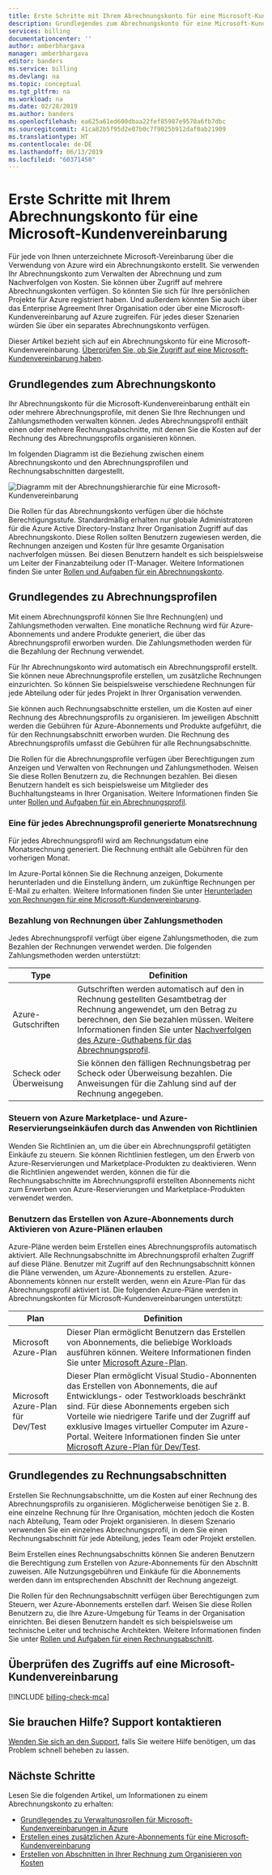 ```yaml
---
title: Erste Schritte mit Ihrem Abrechnungskonto für eine Microsoft-Kundenvereinbarung – Azure | Microsoft-Dokumentation
description: Grundlegendes zum Abrechnungskonto für eine Microsoft-Kundenvereinbarung
services: billing
documentationcenter: ''
author: amberbhargava
manager: amberbhargava
editor: banders
ms.service: billing
ms.devlang: na
ms.topic: conceptual
ms.tgt_pltfrm: na
ms.workload: na
ms.date: 02/28/2019
ms.author: banders
ms.openlocfilehash: ea625a61ed600dbaa22fef85987e9570a6fb7dbc
ms.sourcegitcommit: 41ca82b5f95d2e07b0c7f9025b912daf0ab21909
ms.translationtype: HT
ms.contentlocale: de-DE
ms.lasthandoff: 06/13/2019
ms.locfileid: "60371450"
---
```

# <a name="get-started-with-your-billing-account-for-a-microsoft-customer-agreement"></a>Erste Schritte mit Ihrem Abrechnungskonto für eine Microsoft-Kundenvereinbarung

Für jede von Ihnen unterzeichnete Microsoft-Vereinbarung über die Verwendung von Azure wird ein Abrechnungskonto erstellt. Sie verwenden Ihr Abrechnungskonto zum Verwalten der Abrechnung und zum Nachverfolgen von Kosten. Sie können über Zugriff auf mehrere Abrechnungskonten verfügen. So könnten Sie sich für Ihre persönlichen Projekte für Azure registriert haben. Und außerdem könnten Sie auch über das Enterprise Agreement Ihrer Organisation oder über eine Microsoft-Kundenvereinbarung auf Azure zugreifen. Für jedes dieser Szenarien würden Sie über ein separates Abrechnungskonto verfügen.

Dieser Artikel bezieht sich auf ein Abrechnungskonto für eine Microsoft-Kundenvereinbarung. [Überprüfen Sie, ob Sie Zugriff auf eine Microsoft-Kundenvereinbarung haben](#check-access-to-a-microsoft-customer-agreement).

## <a name="understand-billing-account"></a>Grundlegendes zum Abrechnungskonto

Ihr Abrechnungskonto für die Microsoft-Kundenvereinbarung enthält ein oder mehrere Abrechnungsprofile, mit denen Sie Ihre Rechnungen und Zahlungsmethoden verwalten können. Jedes Abrechnungsprofil enthält einen oder mehrere Rechnungsabschnitte, mit denen Sie die Kosten auf der Rechnung des Abrechnungsprofils organisieren können.

Im folgenden Diagramm ist die Beziehung zwischen einem Abrechnungskonto und den Abrechnungsprofilen und Rechnungsabschnitten dargestellt.

![Diagramm mit der Abrechnungshierarchie für eine Microsoft-Kundenvereinbarung](./media/billing-mca-overview/mca-billing-hierarchy.png)

Die Rollen für das Abrechnungskonto verfügen über die höchste Berechtigungsstufe. Standardmäßig erhalten nur globale Administratoren für die Azure Active Directory-Instanz Ihrer Organisation Zugriff auf das Abrechnungskonto. Diese Rollen sollten Benutzern zugewiesen werden, die Rechnungen anzeigen und Kosten für Ihre gesamte Organisation nachverfolgen müssen. Bei diesen Benutzern handelt es sich beispielsweise um Leiter der Finanzabteilung oder IT-Manager. Weitere Informationen finden Sie unter [Rollen und Aufgaben für ein Abrechnungskonto](billing-understand-mca-roles.md#billing-account-roles-and-tasks).

## <a name="understand-billing-profiles"></a>Grundlegendes zu Abrechnungsprofilen

Mit einem Abrechnungsprofil können Sie Ihre Rechnung(en) und Zahlungsmethoden verwalten. Eine monatliche Rechnung wird für Azure-Abonnements und andere Produkte generiert, die über das Abrechnungsprofil erworben wurden. Die Zahlungsmethoden werden für die Bezahlung der Rechnung verwendet.

Für Ihr Abrechnungskonto wird automatisch ein Abrechnungsprofil erstellt. Sie können neue Abrechnungsprofile erstellen, um zusätzliche Rechnungen einzurichten. So können Sie beispielsweise verschiedene Rechnungen für jede Abteilung oder für jedes Projekt in Ihrer Organisation verwenden.

Sie können auch Rechnungsabschnitte erstellen, um die Kosten auf einer Rechnung des Abrechnungsprofils zu organisieren. Im jeweiligen Abschnitt werden die Gebühren für Azure-Abonnements und Produkte aufgeführt, die für den Rechnungsabschnitt erworben wurden. Die Rechnung des Abrechnungsprofils umfasst die Gebühren für alle Rechnungsabschnitte.

Die Rollen für die Abrechnungsprofile verfügen über Berechtigungen zum Anzeigen und Verwalten von Rechnungen und Zahlungsmethoden. Weisen Sie diese Rollen Benutzern zu, die Rechnungen bezahlen. Bei diesen Benutzern handelt es sich beispielsweise um Mitglieder des Buchhaltungsteams in Ihrer Organisation. Weitere Informationen finden Sie unter [Rollen und Aufgaben für ein Abrechnungsprofil](billing-understand-mca-roles.md#billing-profile-roles-and-tasks).

### <a name="monthly-invoice-generated-for-each-billing-profile"></a>Eine für jedes Abrechnungsprofil generierte Monatsrechnung

Für jedes Abrechnungsprofil wird am Rechnungsdatum eine Monatsrechnung generiert. Die Rechnung enthält alle Gebühren für den vorherigen Monat.

Im Azure-Portal können Sie die Rechnung anzeigen, Dokumente herunterladen und die Einstellung ändern, um zukünftige Rechnungen per E-Mail zu erhalten. Weitere Informationen finden Sie unter [Herunterladen von Rechnungen für eine Microsoft-Kundenvereinbarung](billing-download-azure-invoice-daily-usage-date.md#download-invoices-for-a-microsoft-customer-agreement).

### <a name="invoices-paid-through-payment-methods"></a>Bezahlung von Rechnungen über Zahlungsmethoden

Jedes Abrechnungsprofil verfügt über eigene Zahlungsmethoden, die zum Bezahlen der Rechnungen verwendet werden. Die folgenden Zahlungsmethoden werden unterstützt:

| Type             | Definition  |
|------------------|-------------|
|Azure-Gutschriften    |  Gutschriften werden automatisch auf den in Rechnung gestellten Gesamtbetrag der Rechnung angewendet, um den Betrag zu berechnen, den Sie bezahlen müssen. Weitere Informationen finden Sie unter [Nachverfolgen des Azure-Guthabens für das Abrechnungsprofil](billing-mca-check-azure-credits-balance.md). |
|Scheck oder Überweisung | Sie können den fälligen Rechnungsbetrag per Scheck oder Überweisung bezahlen. Die Anweisungen für die Zahlung sind auf der Rechnung angegeben. |

### <a name="control-azure-marketplace-and-reservation-purchases-by-applying-policies"></a>Steuern von Azure Marketplace- und Azure-Reservierungseinkäufen durch das Anwenden von Richtlinien

Wenden Sie Richtlinien an, um die über ein Abrechnungsprofil getätigten Einkäufe zu steuern. Sie können Richtlinien festlegen, um den Erwerb von Azure-Reservierungen und Marketplace-Produkten zu deaktivieren. Wenn die Richtlinien angewendet werden, können die für die Rechnungsabschnitte im Abrechnungsprofil erstellten Abonnements nicht zum Erwerben von Azure-Reservierungen und Marketplace-Produkten verwendet werden.

### <a name="allow-users-to-create-azure-subscriptions-by-enabling-azure-plans"></a>Benutzern das Erstellen von Azure-Abonnements durch Aktivieren von Azure-Plänen erlauben

Azure-Pläne werden beim Erstellen eines Abrechnungsprofils automatisch aktiviert. Alle Rechnungsabschnitte im Abrechnungsprofil erhalten Zugriff auf diese Pläne. Benutzer mit Zugriff auf den Rechnungsabschnitt können die Pläne verwenden, um Azure-Abonnements zu erstellen. Azure-Abonnements können nur erstellt werden, wenn ein Azure-Plan für das Abrechnungsprofil aktiviert ist. Die folgenden Azure-Pläne werden in Abrechnungskonten für Microsoft-Kundenvereinbarungen unterstützt:

| Plan             | Definition  |
|------------------|-------------|
|Microsoft Azure-Plan   | Dieser Plan ermöglicht Benutzern das Erstellen von Abonnements, die beliebige Workloads ausführen können. Weitere Informationen finden Sie unter [Microsoft Azure-Plan](https://azure.microsoft.com/offers/ms-azr-0017g/). |
|Microsoft Azure-Plan für Dev/Test | Dieser Plan ermöglicht Visual Studio-Abonnenten das Erstellen von Abonnements, die auf Entwicklungs- oder Testworkloads beschränkt sind. Für diese Abonnements ergeben sich Vorteile wie niedrigere Tarife und der Zugriff auf exklusive Images virtueller Computer im Azure-Portal. Weitere Informationen finden Sie unter [Microsoft Azure-Plan für Dev/Test](https://azure.microsoft.com/offers/ms-azr-0148g/).|

## <a name="understand-invoice-sections"></a>Grundlegendes zu Rechnungsabschnitten

Erstellen Sie Rechnungsabschnitte, um die Kosten auf einer Rechnung des Abrechnungsprofils zu organisieren. Möglicherweise benötigen Sie z. B. eine einzelne Rechnung für Ihre Organisation, möchten jedoch die Kosten nach Abteilung, Team oder Projekt organisieren. In diesem Szenario verwenden Sie ein einzelnes Abrechnungsprofil, in dem Sie einen Rechnungsabschnitt für jede Abteilung, jedes Team oder Projekt erstellen.

Beim Erstellen eines Rechnungsabschnitts können Sie anderen Benutzern die Berechtigung zum Erstellen von Azure-Abonnements für den Abschnitt zuweisen. Alle Nutzungsgebühren und Einkäufe für die Abonnements werden dann im entsprechenden Abschnitt der Rechnung angezeigt.

Die Rollen für den Rechnungsabschnitt verfügen über Berechtigungen zum Steuern, wer Azure-Abonnements erstellen darf. Weisen Sie diese Rollen Benutzern zu, die Ihre Azure-Umgebung für Teams in der Organisation einrichten. Bei diesen Benutzern handelt es sich beispielsweise um technische Leiter und technische Architekten. Weitere Informationen finden Sie unter [Rollen und Aufgaben für einen Rechnungsabschnitt](billing-understand-mca-roles.md#invoice-section-roles-and-tasks).

## <a name="check-access-to-a-microsoft-customer-agreement"></a>Überprüfen des Zugriffs auf eine Microsoft-Kundenvereinbarung
[!INCLUDE [billing-check-mca](../../includes/billing-check-mca.md)]

## <a name="need-help-contact-support"></a>Sie brauchen Hilfe? Support kontaktieren

[Wenden Sie sich an den Support](https://portal.azure.com/?#blade/Microsoft_Azure_Support/HelpAndSupportBlade), falls Sie weitere Hilfe benötigen, um das Problem schnell beheben zu lassen.

## <a name="next-steps"></a>Nächste Schritte

Lesen Sie die folgenden Artikel, um Informationen zu einem Abrechnungskonto zu erhalten:

- [Grundlegendes zu Verwaltungsrollen für Microsoft-Kundenvereinbarungen in Azure](billing-understand-mca-roles.md)
- [Erstellen eines zusätzlichen Azure-Abonnements für eine Microsoft-Kundenvereinbarung](billing-mca-create-subscription.md)
- [Erstellen von Abschnitten in Ihrer Rechnung zum Organisieren von Kosten](billing-mca-section-invoice.md)